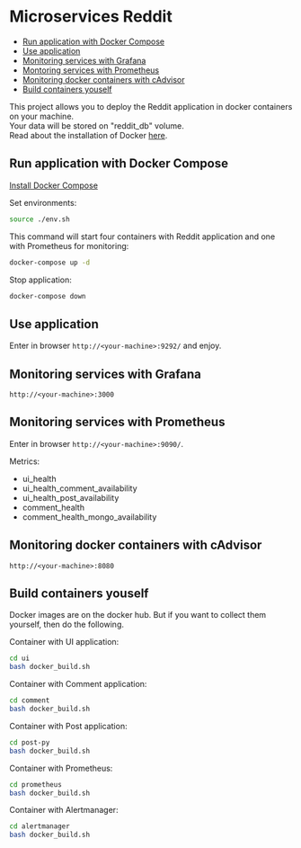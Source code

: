 # Microservices Reddit

* [Run application with Docker Compose](#run-application-with-docker-compose)
* [Use application](#use-application)
* [Monitoring services with Grafana](#monitoring-services-with-grafana)
* [Montoring services with Prometheus](#montoring-services-with-prometheus)
* [Monitoring docker containers with cAdvisor](#monitoring-docker-containers-with-cadvisor)
* [Build containers youself](#build-containers-youself)

This project allows you to deploy the Reddit application in docker containers
on your machine.   
Your data will be stored on "reddit_db" volume.   
Read about the installation of Docker [here](https://docs.docker.com/engine/installation/).

## Run application with Docker Compose

[Install Docker Compose](https://docs.docker.com/compose/install/#install-compose)

Set environments:

```bash
source ./env.sh
```

This command will start four containers with Reddit application and one with
Prometheus for monitoring:

```bash
docker-compose up -d
```

Stop application:

```bash
docker-compose down
```

## Use application

Enter in browser `http://<your-machine>:9292/` and enjoy.

## Monitoring services with Grafana

`http://<your-machine>:3000`

## Monitoring services with Prometheus

Enter in browser `http://<your-machine>:9090/`.

Metrics:

* ui_health
* ui_health_comment_availability
* ui_health_post_availability
* comment_health
* comment_health_mongo_availability

## Monitoring docker containers with cAdvisor

`http://<your-machine>:8080`

## Build containers youself

Docker images are on the docker hub.
But if you want to collect them yourself, then do the following.

Container with UI application:

```bash
cd ui
bash docker_build.sh
```

Container with Comment application:

```bash
cd comment
bash docker_build.sh
```

Container with Post application:

```bash
cd post-py
bash docker_build.sh
```

Container with Prometheus:

```bash
cd prometheus
bash docker_build.sh
```

Container with Alertmanager:

```bash
cd alertmanager
bash docker_build.sh
```
